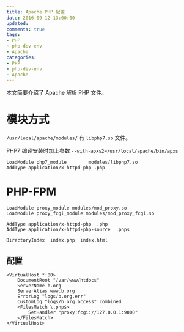 ```yaml
---
title: Apache PHP 配置
date: 2016-09-12 13:00:00
updated:
comments: true
tags:
- PHP
- php-dev-env
- Apache
categories:
- PHP
- php-dev-env
- Apache
---
```


本文简要介绍了 Apache 解析 PHP 文件。

<!--more-->

# 模块方式

`/usr/local/apache/modules/` 有 `libphp7.so` 文件。

PHP7 编译安装时加上参数 `--with-apxs2=/usr/local/apache/bin/apxs`

```apacheconf
LoadModule php7_module        modules/libphp7.so
AddType application/x-httpd-php .php
```

# PHP-FPM

```apacheconf
LoadModule proxy_module modules/mod_proxy.so
LoadModule proxy_fcgi_module modules/mod_proxy_fcgi.so

AddType application/x-httpd-php  .php
AddType application/x-httpd-php-source  .phps

DirectoryIndex  index.php  index.html
```

## 配置

```apacheconf
<VirtualHost *:80>
    DocumentRoot "/var/www/htdocs"
    ServerName b.org
    ServerAlias www.b.org
    ErrorLog "logs/b.org.err"
    CustomLog "logs/b.org.access" combined
    <FilesMatch \.php$>
        SetHandler "proxy:fcgi://127.0.0.1:9000"
    </FilesMatch>
</VirtualHost>
```
